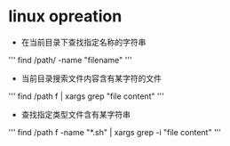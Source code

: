 # linux opreation

- 在当前目录下查找指定名称的字符串

''' find /path/ -name "filename" '''

- 当前目录搜索文件内容含有某字符的文件

''' find /path f | xargs grep "file content"  '''

- 查找指定类型文件含有某字符串

''' find /path f -name "*.sh" | xargs grep -i "file content" '''




